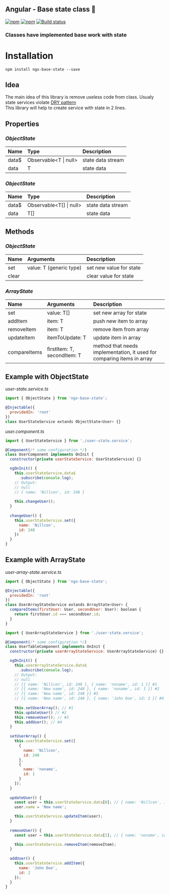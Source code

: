 ## Angular - Base state class 🐍

[![npm](https://img.shields.io/npm/dt/ngx-base-state.svg)]()
[![npm](https://img.shields.io/npm/l/ngx-base-state.svg)]()
[![Build status](https://travis-ci.org/Nillcon248/ngx-base-state.svg?branch=master)](https://travis-ci.org/Nillcon248/ngx-base-state)

### Classes have implemented base work with state

# Installation

`npm install ngx-base-state --save`

## Idea
The main idea of this library is remove useless code from class.
Usualy state services violate [DRY pattern](https://en.wikipedia.org/wiki/Don%27t_repeat_yourself)  
This library will help to create service with state in 2 lines.

## Properties

### *ObjectState*

| Name            | Type                       | Description                                                         |
|:----------------|:---------------------------|:--------------------------------------------------------------------|
| data$           | Observable<T \| null>       | state data stream                                                   |
| data            | T                          | state data                                                          |

### *ObjectState*

| Name            | Type                       | Description                                                         |
|:----------------|:---------------------------|:--------------------------------------------------------------------|
| data$           | Observable<T[] \| null>     | state data stream                                                   |
| data            | T[]                        | state data                                                          |

## Methods

### *ObjectState*

| Name            | Arguments                  | Description                                                         |
|:----------------|:---------------------------|:--------------------------------------------------------------------|
| set             | value: T (generic type)    | set new value for state                                             |
| clear           |                            | clear value for state                                               |

### *ArrayState*

| Name            | Arguments                   | Description                                                            |
|:----------------|:----------------------------|:-----------------------------------------------------------------------|
| set             | value: T[]                  | set new array for state                                                |
| addItem         | item: T                     | push new item to array                                                 |
| removeItem      | item: T                     | remove item from array                                                 |
| updateItem      | itemToUpdate: T             | update item in array                                                   |
| compareItems    | firstItem: T, secondItem: T | method that needs implementation, it used for comparing items in array |

## Example with ObjectState
*user-state.service.ts*
```js
import { ObjectState } from 'ngx-base-state';

@Injectable({
  providedIn: 'root'
})
class UserStateService extands ObjectState<User> {}
```

*user.component.ts*
```js
import { UserStateService } from './user-state.service';

@Component(/* some configuration */)
class UserComponent implements OnInit {
  constructor(private userStateService: UserStateService) {}

  ngOnInit() {
    this.userStateService.data$
      .subscribe(console.log);
    // Output:  
    // null
    // { name: 'Nillcon', id: 248 }
      
    this.changeUser();
  }
  
  changeUser() {
    this.userStateService.set({
      name: 'Nillcon',
      id: 248
    })
  }
}
```

## Example with ArrayState
*user-array-state.service.ts*
```js
import { ObjectState } from 'ngx-base-state';

@Injectable({
  providedIn: 'root'
})
class UserArrayStateService extands ArrayState<User> {
  compareItems(firstUser: User, secondUser: User): boolean {
    return firstUser.id === secondUser.id;
  }
}
```

```js
import { UserArrayStateService } from './user-state.service';

@Component(/* some configuration */)
class UserTableComponent implements OnInit {
  constructor(private userArrayStateService: UserArrayStateService) {}

  ngOnInit() {
    this.userArrayStateService.data$
      .subscribe(console.log);
    // Output:  
    // null
    // [{ name: 'Nillcon', id: 248 }, { name: 'noname', id: 1 }] #1
    // [{ name: 'New name', id: 248 }, { name: 'noname', id: 1 }] #2
    // [{ name: 'New name', id: 248 }] #3
    // [{ name: 'New name', id: 248 }, { name: 'John Doe', id: 2 }] #4
      
    this.setUserArray(); // #1
    this.updateUser() // #2
    this.removeUser(); // #3
    this.addUser(); // #4
  }
  
  setUserArray() {
    this.userStateService.set([
      {
        name: 'Nillcon',
        id: 248
      },
      {
        name: 'noname',
        id: 1
      }
    ]);
  }
  
  updateUser() {
    const user = this.userStateService.data[0]; // { name: 'Nillcon', id: 248 }
    user.name = 'New name';

    this.userStateService.updateItem(user);
  }
  
  removeUser() {
    const user = this.userStateService.data[1]; // { name: 'noname', id: 1 }

    this.userStateService.removeItem(removeItem);
  }
  
  addUser() {
    this.userStateService.addItem({
      name: 'John Doe',
      id: 2
    });
  }
}
```
